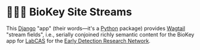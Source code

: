 # 🧬🔑🦦 BioKey Site Streams

This [Django](https://www.djangoproject.com/) "app" (their words—it's a [Python](https://www.python.org/) package) provides [Wagtail](https://wagtail.io/) "stream fields", i.e., serially conjoined richly semantic content for the BioKey app for [LabCAS](https://edrn-labcas.jpl.nasa.gov/) for the [Early Detection Research Network](https://edrn.nci.nih.gov/).
